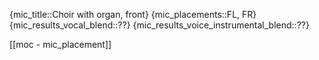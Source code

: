
{mic_title::Choir with organ, front}
{mic_placements::FL, FR}
{mic_results_vocal_blend::??}
{mic_results_voice_instrumental_blend::??}

[[moc - mic_placement]]